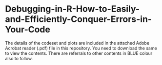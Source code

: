 # Debugging-in-R-How-to-Easily-and-Efficiently-Conquer-Errors-in-Your-Code

The details of the codeset and plots are included in the attached Adobe Acrobat reader (.pdf) file in this repository. 
You need to download the same to view the contents. There are referrals to other contents in BLUE colour also to follow.

